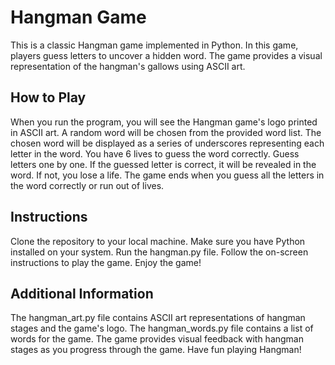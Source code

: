 # Hangman Game

This is a classic Hangman game implemented in Python. In this game, players guess letters to uncover a hidden word. The game provides a visual representation of the hangman's gallows using ASCII art.

## How to Play

When you run the program, you will see the Hangman game's logo printed in ASCII art.
A random word will be chosen from the provided word list.
The chosen word will be displayed as a series of underscores representing each letter in the word.
You have 6 lives to guess the word correctly.
Guess letters one by one. If the guessed letter is correct, it will be revealed in the word. If not, you lose a life.
The game ends when you guess all the letters in the word correctly or run out of lives.

## Instructions
Clone the repository to your local machine.
Make sure you have Python installed on your system.
Run the hangman.py file.
Follow the on-screen instructions to play the game.
Enjoy the game!

## Additional Information

The hangman_art.py file contains ASCII art representations of hangman stages and the game's logo.
The hangman_words.py file contains a list of words for the game.
The game provides visual feedback with hangman stages as you progress through the game.
Have fun playing Hangman!






